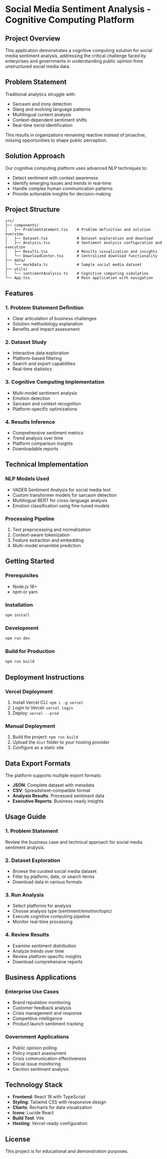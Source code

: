 # Social Media Sentiment Analysis - Cognitive Computing Platform

## Project Overview

This application demonstrates a cognitive computing solution for social media sentiment analysis, addressing the critical challenge faced by enterprises and governments in understanding public opinion from unstructured social media data.

## Problem Statement

Traditional analytics struggle with:
- Sarcasm and irony detection
- Slang and evolving language patterns  
- Multilingual content analysis
- Context-dependent sentiment shifts
- Real-time trend identification

This results in organizations remaining reactive instead of proactive, missing opportunities to shape public perception.

## Solution Approach

Our cognitive computing platform uses advanced NLP techniques to:
- Detect sentiment with context awareness
- Identify emerging issues and trends in real-time
- Handle complex human communication patterns
- Provide actionable insights for decision-making

## Project Structure

```
src/
├── components/
│   ├── ProblemStatement.tsx    # Problem definition and solution overview
│   ├── Dataset.tsx             # Dataset exploration and download
│   ├── Analysis.tsx            # Sentiment analysis configuration and execution
│   ├── Results.tsx             # Results visualization and insights
│   └── DownloadCenter.tsx      # Centralized download functionality
├── data/
│   └── mockData.ts             # Sample social media dataset
├── utils/
│   └── sentimentAnalysis.ts    # Cognitive computing simulation
└── App.tsx                     # Main application with navigation
```

## Features

### 1. Problem Statement Definition
- Clear articulation of business challenges
- Solution methodology explanation
- Benefits and impact assessment

### 2. Dataset Study
- Interactive data exploration
- Platform-based filtering
- Search and export capabilities
- Real-time statistics

### 3. Cognitive Computing Implementation
- Multi-model sentiment analysis
- Emotion detection
- Sarcasm and context recognition
- Platform-specific optimizations

### 4. Results Inference
- Comprehensive sentiment metrics
- Trend analysis over time
- Platform comparison insights
- Downloadable reports

## Technical Implementation

### NLP Models Used
- VADER Sentiment Analysis for social media text
- Custom transformer models for sarcasm detection
- Multilingual BERT for cross-language analysis
- Emotion classification using fine-tuned models

### Processing Pipeline
1. Text preprocessing and normalization
2. Context-aware tokenization
3. Feature extraction and embedding
4. Multi-model ensemble prediction

## Getting Started

### Prerequisites
- Node.js 18+
- npm or yarn

### Installation
```bash
npm install
```

### Development
```bash
npm run dev
```

### Build for Production
```bash
npm run build
```

## Deployment Instructions

### Vercel Deployment
1. Install Vercel CLI: `npm i -g vercel`
2. Login to Vercel: `vercel login`
3. Deploy: `vercel --prod`

### Manual Deployment
1. Build the project: `npm run build`
2. Upload the `dist` folder to your hosting provider
3. Configure as a static site

## Data Export Formats

The platform supports multiple export formats:
- **JSON**: Complete dataset with metadata
- **CSV**: Spreadsheet-compatible format
- **Analysis Results**: Processed sentiment data
- **Executive Reports**: Business-ready insights

## Usage Guide

### 1. Problem Statement
Review the business case and technical approach for social media sentiment analysis.

### 2. Dataset Exploration
- Browse the curated social media dataset
- Filter by platform, date, or search terms
- Download data in various formats

### 3. Run Analysis
- Select platforms for analysis
- Choose analysis type (sentiment/emotion/topic)
- Execute cognitive computing pipeline
- Monitor real-time processing

### 4. Review Results
- Examine sentiment distribution
- Analyze trends over time
- Review platform-specific insights
- Download comprehensive reports

## Business Applications

### Enterprise Use Cases
- Brand reputation monitoring
- Customer feedback analysis
- Crisis management and response
- Competitive intelligence
- Product launch sentiment tracking

### Government Applications  
- Public opinion polling
- Policy impact assessment
- Crisis communication effectiveness
- Social issue monitoring
- Election sentiment analysis

## Technology Stack

- **Frontend**: React 18 with TypeScript
- **Styling**: Tailwind CSS with responsive design
- **Charts**: Recharts for data visualization
- **Icons**: Lucide React
- **Build Tool**: Vite
- **Hosting**: Vercel-ready configuration

## License

This project is for educational and demonstration purposes.